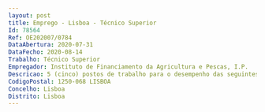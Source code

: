 ```yaml
--- 
layout: post
title: Emprego - Lisboa - Técnico Superior
Id: 78564
Ref: OE202007/0784
DataAbertura: 2020-07-31
DataFecho: 2020-08-14
Trabalho: Técnico Superior
Empregador: Instituto de Financiamento da Agricultura e Pescas, I.P.
Descricao: 5 (cinco) postos de trabalho para o desempenho das seguintes funções de técnico superior nas áreas de competência da Unidade de Formulários, do Departamento  de Gestão e Controlo Integrado (DGI UFOR) a) Acompanhamento do desenvolvimento de aplicações informáticas no âmbito das Bases de Dados utilizados pela Unidade (Pedido Único e Identificação do beneficiário) b) Acompanhamento e validação (testes) do desenvolvimento aplicacional dos módulos utilizados pela unidade c) Conhecimentos dos apoios comunitários do FEAGA e FEADER, de sistema de informação geográfica e de identificação animal, que permitam a análise e resposta às contestações e solicitações dos requerentes das ajudas no âmbito das atividades geridas pela unidade d) Controlo de qualidade dos sistemas utilizados pela unidade, definição e implementação de processos de controlo de qualidade e) Produção de informação estatística f) Elaboração de relatórios periódicos respeitantes às diversas atividades desenvolvidas pela Unidade 
CodigoPostal: 1250-068 LISBOA
Concelho: Lisboa
Distrito: Lisboa
--- 
```

